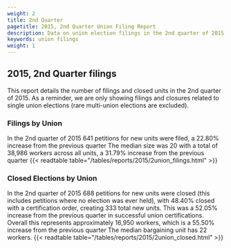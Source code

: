 ```yaml
---
weight: 2
title: 2nd Quarter
pagetitle: 2015, 2nd Quarter Union Filing Report
description: Data on union election filings in the 2nd quarter of 2015
keywords: union filings
weight: 1
---
```


## 2015, 2nd Quarter filings

This report details the number of filings and closed units in the 2nd quarter of 2015. As a reminder, we are only showing filings and closures related to single union elections (rare multi-union elections are excluded).

### Filings by Union
In the 2nd quarter of 2015 641 petitions for new units were filed, a 22.80% increase from the previous quarter The median size was 20 with a total of 38,986 workers across all units, a 31.79% increase from the previous quarter
{{< readtable table="/tables/reports/2015/2union_filings.html" >}}

### Closed Elections by Union
In the 2nd quarter of 2015 688 petitions for new units were closed (this includes petitions where no election was ever held), with 48.40% closed with a certification order, creating 333 total new units. This was a 52.05% increase from the previous quarter in successful union certifications. Overall this represents approximately 16,950 workers, which is a 55.50% increase from the previous quarter The median bargaining unit has 22 workers.
{{< readtable table="/tables/reports/2015/2union_closed.html" >}}
